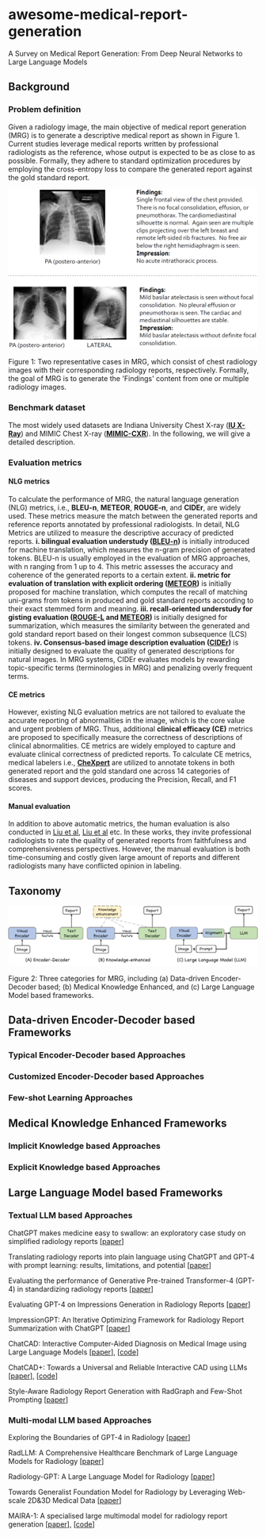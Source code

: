 # awesome-medical-report-generation

A Survey on Medical Report Generation: From Deep Neural Networks to Large Language Models

## Background

### Problem definition

Given a radiology image, the main objective of medical report generation (MRG) is to generate a descriptive medical report as shown in Figure 1.
Current studies leverage medical reports written by professional radiologists as the reference, whose output is expected to be as close to as possible. Formally, they adhere to standard optimization procedures by employing the cross-entropy loss to compare the generated report against the gold standard report.

![1708412424123](image/README/1708412424123.png)

Figure 1: Two representative cases in MRG, which consist of chest radiology images with their corresponding radiology reports, respectively. Formally, the goal of MRG is to generate the 'Findings' content from one or multiple radiology images.

### Benchmark dataset

The most widely used datasets are Indiana University Chest X-ray (**[IU X-Ray](https://openi.nlm.nih.gov/faq#collection)**) and MIMIC Chest X-ray (**[MIMIC-CXR](https://www.physionet.org/content/mimic-cxr-jpg/2.0.0/)**). In the following, we will give a detailed description.

### Evaluation metrics

#### NLG metrics

To calculate the performance of MRG, the natural language generation (NLG) metrics, i.e., **BLEU-n**, **METEOR**, **ROUGE-n**, and **CIDEr**, are widely used. These metrics measure the match between the generated reports and reference reports annotated by professional radiologists.
In detail, NLG Metrics are utilized to measure the descriptive accuracy of predicted reports.
**i. bilingual evaluation understudy ([BLEU-n](https://aclanthology.org/P02-1040.pdf))** is initially introduced for machine translation, which measures the n-gram precision of generated tokens. BLEU-n is usually employed in the evaluation of MRG approaches, with n ranging from 1 up to 4. This metric assesses the accuracy and coherence of the generated reports to a certain extent.
**ii. metric for evaluation of translation with explicit ordering ([METEOR](https://aclanthology.org/W05-0909/))** is initially proposed for machine translation, which computes the recall of matching uni-grams from tokens in produced and gold standard reports according to their exact stemmed form and meaning.
**iii. recall-oriented understudy for gisting evaluation ([ROUGE-L](https://aclanthology.org/W04-1013/) and [METEOR](https://aclanthology.org/W05-0909/))** is initially designed for summarization, which measures the similarity between the generated and gold standard report based on their longest common subsequence (LCS) tokens.
**iv. Consensus-based image description evaluation ([CIDEr](https://www.cv-foundation.org/openaccess/content_cvpr_2015/papers/Vedantam_CIDEr_Consensus-Based_Image_2015_CVPR_paper.pdf))** is initially designed to evaluate the quality of generated descriptions for natural images. In MRG systems, CIDEr evaluates models by rewarding topic-specific terms (terminologies in MRG) and penalizing overly frequent terms.

#### CE metrics

However, existing NLG evaluation metrics are not tailored to evaluate the accurate reporting of abnormalities in the image, which is the core value and urgent problem of MRG. Thus, additional **clinical efficacy (CE)** metrics are proposed to specifically measure the correctness of descriptions of clinical abnormalities. CE metrics are widely employed to capture and evaluate clinical correctness of predicted reports.
To calculate CE metrics, medical labelers i.e., **[CheXpert](https://stanfordmlgroup.github.io/competitions/chexpert/)** are utilized to annotate tokens in both generated report and the gold standard one across 14 categories of diseases and support devices, producing the Precision, Recall, and F1 scores.

#### Manual evaluation

In addition to above automatic metrics, the human evaluation is also conducted in [Liu et al](https://aclanthology.org/2021.acl-long.234/), [Liu et al](https://proceedings.neurips.cc/paper/2021/file/876e1c59023b1a0e95808168e1a8ff89-Paper.pdf) etc. In these works, they invite professional radiologists to rate the quality of generated reports from faithfulness and comprehensiveness perspectives. However, the manual evaluation is both time-consuming and costly given large amount of reports and different radiologists many have conflicted opinion in labeling.

## Taxonomy

![1708412948572](image/README/1708412948572.png)

Figure 2: Three categories for MRG, including (a) Data-driven Encoder-Decoder based; (b) Medical Knowledge Enhanced, and (c) Large Language Model based frameworks.

## Data-driven Encoder-Decoder based Frameworks

### Typical Encoder-Decoder based Approaches

### Customized Encoder-Decoder based Approaches

### Few-shot Learning Approaches

## Medical Knowledge Enhanced Frameworks

### Implicit Knowledge based Approaches

### Explicit Knowledge based Approaches

## Large Language Model based Frameworks

### Textual LLM based Approaches

ChatGPT makes medicine easy to swallow: an exploratory case study on simplified radiology reports [[paper](https://link.springer.com/article/10.1007/s00330-023-10213-1)]

Translating radiology reports into plain language using ChatGPT and GPT-4 with prompt learning: results, limitations, and potential [[paper](https://vciba.springeropen.com/articles/10.1186/s42492-023-00136-5)]

Evaluating the performance of Generative Pre-trained Transformer-4 (GPT-4) in standardizing radiology reports [[paper](https://link.springer.com/article/10.1007/s00330-023-10384-x)]

Evaluating GPT-4 on Impressions Generation in Radiology Reports [[paper](https://pubs.rsna.org/doi/abs/10.1148/radiol.231259?journalCode=radiology)]

ImpressionGPT: An Iterative Optimizing Framework for Radiology Report Summarization with ChatGPT [[paper](https://arxiv.org/abs/2304.08448)]

ChatCAD: Interactive Computer-Aided Diagnosis on Medical Image using Large Language Models [[paper](https://arxiv.org/abs/2302.07257)], [[code](https://github.com/zhaozh10/ChatCAD)]

ChatCAD+: Towards a Universal and Reliable Interactive CAD using LLMs [[paper](https://arxiv.org/abs/2305.15964)], [[code](https://github.com/zhaozh10/ChatCAD)]

Style-Aware Radiology Report Generation with RadGraph and Few-Shot Prompting [[paper](https://aclanthology.org/2023.findings-emnlp.977.pdf)]


### Multi-modal LLM based Approaches

Exploring the Boundaries of GPT-4 in Radiology [[paper](https://aclanthology.org/2023.emnlp-main.891/)]

RadLLM: A Comprehensive Healthcare Benchmark of Large Language Models for Radiology [[paper](https://arxiv.org/pdf/2307.13693.pdf)]

Radiology-GPT: A Large Language Model for Radiology [[paper](https://arxiv.org/abs/2306.08666)]

Towards Generalist Foundation Model for Radiology by Leveraging Web-scale 2D&3D Medical Data [[paper](https://arxiv.org/abs/2308.02463)]

MAIRA-1: A specialised large multimodal model for radiology report generation [[paper](https://arxiv.org/abs/2311.13668)], [[code](https://www.microsoft.com/en-us/research/project/project-maira/)]

